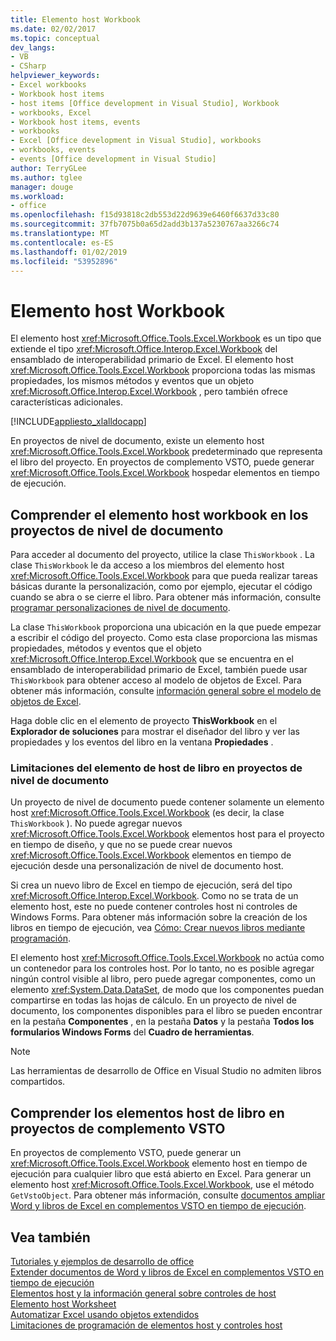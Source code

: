 ```yaml
---
title: Elemento host Workbook
ms.date: 02/02/2017
ms.topic: conceptual
dev_langs:
- VB
- CSharp
helpviewer_keywords:
- Excel workbooks
- Workbook host items
- host items [Office development in Visual Studio], Workbook
- workbooks, Excel
- Workbook host items, events
- workbooks
- Excel [Office development in Visual Studio], workbooks
- workbooks, events
- events [Office development in Visual Studio]
author: TerryGLee
ms.author: tglee
manager: douge
ms.workload:
- office
ms.openlocfilehash: f15d93818c2db553d22d9639e6460f6637d33c80
ms.sourcegitcommit: 37fb7075b0a65d2add3b137a5230767aa3266c74
ms.translationtype: MT
ms.contentlocale: es-ES
ms.lasthandoff: 01/02/2019
ms.locfileid: "53952896"
---
```

# <a name="workbook-host-item"></a>Elemento host Workbook
  El elemento host <xref:Microsoft.Office.Tools.Excel.Workbook> es un tipo que extiende el tipo <xref:Microsoft.Office.Interop.Excel.Workbook> del ensamblado de interoperabilidad primario de Excel. El elemento host <xref:Microsoft.Office.Tools.Excel.Workbook> proporciona todas las mismas propiedades, los mismos métodos y eventos que un objeto <xref:Microsoft.Office.Interop.Excel.Workbook> , pero también ofrece características adicionales.  
  
 [!INCLUDE[appliesto_xlalldocapp](../vsto/includes/appliesto-xlalldocapp-md.md)]  
  
 En proyectos de nivel de documento, existe un elemento host <xref:Microsoft.Office.Tools.Excel.Workbook> predeterminado que representa el libro del proyecto. En proyectos de complemento VSTO, puede generar <xref:Microsoft.Office.Tools.Excel.Workbook> hospedar elementos en tiempo de ejecución.  
  
## <a name="understand-the-workbook-host-item-in-document-level-projects"></a>Comprender el elemento host workbook en los proyectos de nivel de documento  
 Para acceder al documento del proyecto, utilice la clase `ThisWorkbook` . La clase `ThisWorkbook` le da acceso a los miembros del elemento host <xref:Microsoft.Office.Tools.Excel.Workbook> para que pueda realizar tareas básicas durante la personalización, como por ejemplo, ejecutar el código cuando se abra o se cierre el libro. Para obtener más información, consulte [programar personalizaciones de nivel de documento](../vsto/programming-document-level-customizations.md).  
  
 La clase `ThisWorkbook` proporciona una ubicación en la que puede empezar a escribir el código del proyecto. Como esta clase proporciona las mismas propiedades, métodos y eventos que el objeto <xref:Microsoft.Office.Interop.Excel.Workbook> que se encuentra en el ensamblado de interoperabilidad primario de Excel, también puede usar `ThisWorkbook` para obtener acceso al modelo de objetos de Excel. Para obtener más información, consulte [información general sobre el modelo de objetos de Excel](../vsto/excel-object-model-overview.md).  
  
 Haga doble clic en el elemento de proyecto **ThisWorkbook** en el **Explorador de soluciones** para mostrar el diseñador del libro y ver las propiedades y los eventos del libro en la ventana **Propiedades** .  
  
### <a name="limitations-of-the-workbook-host-item-in-document-level-projects"></a>Limitaciones del elemento de host de libro en proyectos de nivel de documento  
 Un proyecto de nivel de documento puede contener solamente un elemento host <xref:Microsoft.Office.Tools.Excel.Workbook> (es decir, la clase `ThisWorkbook` ). No puede agregar nuevos <xref:Microsoft.Office.Tools.Excel.Workbook> elementos host para el proyecto en tiempo de diseño, y que no se puede crear nuevos <xref:Microsoft.Office.Tools.Excel.Workbook> elementos en tiempo de ejecución desde una personalización de nivel de documento host.  
  
 Si crea un nuevo libro de Excel en tiempo de ejecución, será del tipo <xref:Microsoft.Office.Interop.Excel.Workbook>. Como no se trata de un elemento host, este no puede contener controles host ni controles de Windows Forms. Para obtener más información sobre la creación de los libros en tiempo de ejecución, vea [Cómo: Crear nuevos libros mediante programación](../vsto/how-to-programmatically-create-new-workbooks.md).  
  
 El elemento host <xref:Microsoft.Office.Tools.Excel.Workbook> no actúa como un contenedor para los controles host. Por lo tanto, no es posible agregar ningún control visible al libro, pero puede agregar componentes, como un elemento <xref:System.Data.DataSet>, de modo que los componentes puedan compartirse en todas las hojas de cálculo. En un proyecto de nivel de documento, los componentes disponibles para el libro se pueden encontrar en la pestaña **Componentes** , en la pestaña **Datos** y la pestaña **Todos los formularios Windows Forms** del **Cuadro de herramientas**.  
  
> [!NOTE]  
>  Las herramientas de desarrollo de Office en Visual Studio no admiten libros compartidos.  
  
## <a name="understand-workbook-host-items-in-vsto-add-in-projects"></a>Comprender los elementos host de libro en proyectos de complemento VSTO  
 En proyectos de complemento VSTO, puede generar un <xref:Microsoft.Office.Tools.Excel.Workbook> elemento host en tiempo de ejecución para cualquier libro que está abierto en Excel. Para generar un elemento host <xref:Microsoft.Office.Tools.Excel.Workbook>, use el método `GetVstoObject`. Para obtener más información, consulte [documentos ampliar Word y libros de Excel en complementos VSTO en tiempo de ejecución](../vsto/extending-word-documents-and-excel-workbooks-in-vsto-add-ins-at-run-time.md).  
  
## <a name="see-also"></a>Vea también  
 [Tutoriales y ejemplos de desarrollo de office](../vsto/office-development-samples-and-walkthroughs.md)   
 [Extender documentos de Word y libros de Excel en complementos VSTO en tiempo de ejecución](../vsto/extending-word-documents-and-excel-workbooks-in-vsto-add-ins-at-run-time.md)   
 [Elementos host y la información general sobre controles de host](../vsto/host-items-and-host-controls-overview.md)   
 [Elemento host Worksheet](../vsto/worksheet-host-item.md)   
 [Automatizar Excel usando objetos extendidos](../vsto/automating-excel-by-using-extended-objects.md)   
 [Limitaciones de programación de elementos host y controles host](../vsto/programmatic-limitations-of-host-items-and-host-controls.md)  
